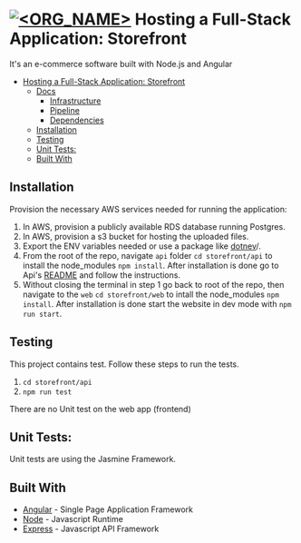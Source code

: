 # [![<ORG_NAME>](https://circleci.com/gh/Alyahya-A/storefront.svg?style=svg)](https://circleci.com/gh/Alyahya-A/storefront) Hosting a Full-Stack Application: Storefront

It's an e-commerce software built with Node.js and Angular

- [Hosting a Full-Stack Application: Storefront](#hosting-a-full-stack-application-storefront)
  - [Docs]()
    - [Infrastructure](docs/infrastructure.md)
    - [Pipeline](docs/pipeline.md)
    - [Dependencies](docs/dependencies.md)
  - [Installation](#installation)
  - [Testing](#testing)
  - [Unit Tests:](#unit-tests)
  - [Built With](#built-with)

## Installation

Provision the necessary AWS services needed for running the application:

1. In AWS, provision a publicly available RDS database running Postgres.
1. In AWS, provision a s3 bucket for hosting the uploaded files.
1. Export the ENV variables needed or use a package like [dotnev](https://www.npmjs.com/package/dotenv)/.
1. From the root of the repo, navigate `api` folder `cd storefront/api` to install the node_modules `npm install`. After installation is done go to Api's [README](/storefront/api/README.md) and follow the instructions.
1. Without closing the terminal in step 1 go back to root of the repo, then navigate to the `web` `cd storefront/web` to intall the node_modules `npm install`. After installation is done start the website in dev mode with `npm run start`.

## Testing

This project contains test. Follow these steps to run the tests.

1. `cd storefront/api`
2. `npm run test`

There are no Unit test on the web app (frontend)

## Unit Tests:

Unit tests are using the Jasmine Framework.

## Built With

- [Angular](https://angular.io/) - Single Page Application Framework
- [Node](https://nodejs.org) - Javascript Runtime
- [Express](https://expressjs.com/) - Javascript API Framework
